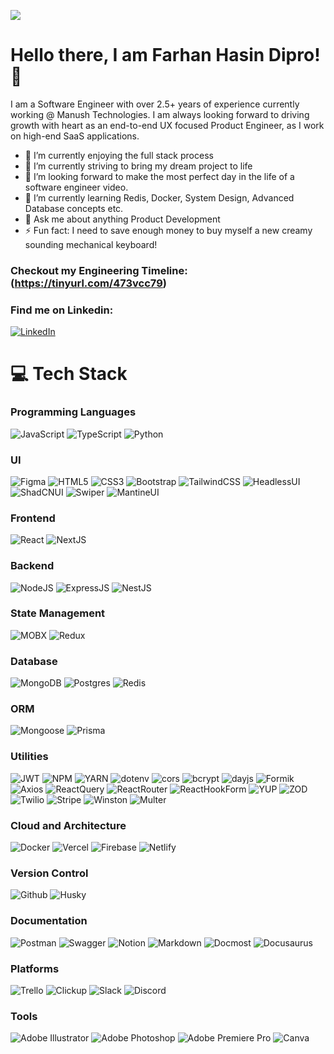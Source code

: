 [![](https://visitcount.itsvg.in/api?id=ImranSefat&icon=0&color=0)](https://visitcount.itsvg.in)

# Hello there, I am Farhan Hasin Dipro!👋

I am a Software Engineer with over 2.5+ years of experience currently working @ Manush Technologies. I am always looking forward to driving growth with heart as an end-to-end UX focused Product Engineer, as I work on high-end SaaS applications. 
- 🔭 I’m currently enjoying the full stack process
- 👯 I’m currently striving to bring my dream project to life
- 🚀 I’m looking forward to make the most perfect day in the life of a software engineer video.
- 🌱 I’m currently learning Redis, Docker, System Design, Advanced Database concepts etc.
- 💬 Ask me about anything Product Development
- ⚡ Fun fact: I need to save enough money to buy myself a new creamy sounding mechanical keyboard! 

### Checkout my Engineering Timeline: (https://tinyurl.com/473vcc79)

### Find me on Linkedin:
[![LinkedIn](https://img.shields.io/badge/LinkedIn-%230077B5.svg?logo=linkedin&logoColor=white)](https://www.linkedin.com/in/farhan-hasin-dipro/)

# 💻 Tech Stack

### Programming Languages
![JavaScript](https://img.shields.io/badge/javascript-%23323330.svg?style=for-the-badge&logo=javascript&logoColor=%23F7DF1E)
![TypeScript](https://img.shields.io/badge/typescript-%23007ACC.svg?style=for-the-badge&logo=typescript&logoColor=white)
![Python](https://img.shields.io/badge/python-3670A0?style=for-the-badge&logo=python&logoColor=ffdd54)

### UI
![Figma](https://img.shields.io/badge/figma-%23F24E1E.svg?style=for-the-badge&logo=figma&logoColor=white)
![HTML5](https://img.shields.io/badge/html5-%23E34F26.svg?style=for-the-badge&logo=html5&logoColor=white)
![CSS3](https://img.shields.io/badge/css3-%231572B6.svg?style=for-the-badge&logo=css3&logoColor=white)
![Bootstrap](https://img.shields.io/badge/bootstrap-%237952B3?style=for-the-badge&logo=bootstrap&logoColor=white&labelColor=%237952B3&color=%237952B3)
![TailwindCSS](https://img.shields.io/badge/tailwindcss-%2338B2AC.svg?style=for-the-badge&logo=tailwind-css&logoColor=white)
![HeadlessUI](https://img.shields.io/badge/HeadlessUI-%2366E3FF?style=for-the-badge&logo=headlessui&logoColor=white&labelColor=%2366E3FF&color=%2366E3FF)
![ShadCNUI](https://img.shields.io/badge/ShadCNUI-%23000000?style=for-the-badge&logo=shadcnui&logoColor=white&labelColor=%23000000&color=%23000000)
![Swiper](https://img.shields.io/badge/swiper-%236332F6?style=for-the-badge&logo=swiper&logoColor=white&labelColor=%236332F6&color=%236332F6)
![MantineUI](https://img.shields.io/badge/MantineUI-%23339AF0?style=for-the-badge&logo=mantine&logoColor=white&labelColor=%23339AF0&color=%23339AF0)

### Frontend
![React](https://img.shields.io/badge/react-%2320232a.svg?style=for-the-badge&logo=react&logoColor=%2361DAFB)
![NextJS](https://img.shields.io/badge/Next-black?style=for-the-badge&logo=next.js&logoColor=white)

### Backend
![NodeJS](https://img.shields.io/badge/node.js-6DA55F?style=for-the-badge&logo=node.js&logoColor=white)
![ExpressJS](https://img.shields.io/badge/express-%23000000?style=for-the-badge&logo=express&labelColor=%23000000&color=%23000000)
![NestJS](https://img.shields.io/badge/nestjs-%23E0234E.svg?style=for-the-badge&logo=nestjs&logoColor=white)

### State Management
![MOBX](https://img.shields.io/badge/mobx-%23FF9955?style=for-the-badge&logo=mobx&logoColor=white&labelColor=%23FF9955&color=%23FF9955)
![Redux](https://img.shields.io/badge/redux-%23764ABC?style=for-the-badge&logo=redux&logoColor=white&labelColor=%23764ABC&color=%23764ABC)

### Database
![MongoDB](https://img.shields.io/badge/MongoDB-%234ea94b.svg?style=for-the-badge&logo=mongodb&logoColor=white)
![Postgres](https://img.shields.io/badge/postgres-%23316192.svg?style=for-the-badge&logo=postgresql&logoColor=white)
![Redis](https://img.shields.io/badge/redis-%23DD0031.svg?style=for-the-badge&logo=redis&logoColor=white)

### ORM
![Mongoose](https://img.shields.io/badge/mongoose-%23880000?style=for-the-badge&logo=mongoose&logoColor=white&labelColor=%23880000&color=%23880000)
![Prisma](https://img.shields.io/badge/prisma-%232D3748?style=for-the-badge&logo=prisma&logoColor=white&labelColor=%232D3748&color=%232D3748)

### Utilities
![JWT](https://img.shields.io/badge/JWT-black?style=for-the-badge&logo=JSON%20web%20tokens)
![NPM](https://img.shields.io/badge/NPM-%23000000.svg?style=for-the-badge&logo=npm&logoColor=white)
![YARN](https://img.shields.io/badge/yarn-%232C8EBB?style=for-the-badge&logo=yarn&logoColor=white&labelColor=%232C8EBB&color=%232C8EBB)
![dotenv](https://img.shields.io/badge/.env-%23ECD53F?style=for-the-badge&logo=dotenv&logoColor=white&labelColor=%23ECD53F&color=%23ECD53F)
![cors](https://img.shields.io/badge/cors-white?style=for-the-badge&logo=cors&logoColor=white&labelColor=white&color=white)
![bcrypt](https://img.shields.io/badge/bcrypt-white?style=for-the-badge&logo=bcrypt&logoColor=white&labelColor=white&color=white)
![dayjs](https://img.shields.io/badge/dayjs-white?style=for-the-badge&logo=dayjs&logoColor=white&labelColor=white&color=white)
![Formik](https://img.shields.io/badge/formik-%232563EB?style=for-the-badge&logo=formik&logoColor=white&labelColor=%232563EB&color=%232563EB)
![Axios](https://img.shields.io/badge/axios-%235A29E4?style=for-the-badge&logo=axios&logoColor=white&labelColor=%235A29E4&color=%235A29E4)
![ReactQuery](https://img.shields.io/badge/reactquery-%23FF4154?style=for-the-badge&logo=reactquery&logoColor=white&labelColor=%23FF4154&color=%23FF4154)
![ReactRouter](https://img.shields.io/badge/reactrouter-%23CA4245?style=for-the-badge&logo=reactrouter&logoColor=white&labelColor=%23CA4245&color=%23CA4245)
![ReactHookForm](https://img.shields.io/badge/reacthookform-%23EC5990?style=for-the-badge&logo=reacthookform&logoColor=white&labelColor=%23EC5990&color=%23EC5990)
![YUP](https://img.shields.io/badge/yup-%23000000?style=for-the-badge&logo=yup&logoColor=white&labelColor=%23000000&color=%23000000)
![ZOD](https://img.shields.io/badge/zod-%233E67B1?style=for-the-badge&logo=zod&logoColor=white&labelColor=%233E67B1&color=%233E67B1)
![Twilio](https://img.shields.io/badge/twilio-%23F22F46?style=for-the-badge&logo=twilio&logoColor=white&labelColor=%23F22F46&color=%23F22F46)
![Stripe](https://img.shields.io/badge/stripe-%23008CDD?style=for-the-badge&logo=stripe&logoColor=white&labelColor=%23008CDD&color=%23008CDD)
![Winston](https://img.shields.io/badge/winston-black?style=for-the-badge&logo=winston&logoColor=white&labelColor=black&color=black)
![Multer](https://img.shields.io/badge/multer-white?style=for-the-badge&logo=multer&logoColor=white&labelColor=white&color=white)

### Cloud and Architecture
![Docker](https://img.shields.io/badge/docker-%230db7ed.svg?style=for-the-badge&logo=docker&logoColor=white)
![Vercel](https://img.shields.io/badge/vercel-%23000000.svg?style=for-the-badge&logo=vercel&logoColor=white)
![Firebase](https://img.shields.io/badge/firebase-%23039BE5.svg?style=for-the-badge&logo=firebase)
![Netlify](https://img.shields.io/badge/netlify-%23000000.svg?style=for-the-badge&logo=netlify&logoColor=#00C7B7)

### Version Control
![Github](https://img.shields.io/badge/github-%23181717?style=for-the-badge&logo=github&logoColor=white&labelColor=%23181717&color=%23181717)
![Husky](https://img.shields.io/badge/husky-black?style=for-the-badge&logo=husky&logoColor=white&labelColor=black&color=black)

### Documentation
![Postman](https://img.shields.io/badge/Postman-FF6C37?style=for-the-badge&logo=postman&logoColor=white)
![Swagger](https://img.shields.io/badge/-Swagger-%23Clojure?style=for-the-badge&logo=swagger&logoColor=white)
![Notion](https://img.shields.io/badge/Notion-%23000000.svg?style=for-the-badge&logo=notion&logoColor=white)
![Markdown](https://img.shields.io/badge/markdown-%23000000.svg?style=for-the-badge&logo=markdown&logoColor=white)
![Docmost](https://img.shields.io/badge/docmost-black?style=for-the-badge&logo=docmost&logoColor=white&labelColor=black&color=black)
![Docusaurus](https://img.shields.io/badge/docusaurus-%233ECC5F?style=for-the-badge&logo=docusaurus&logoColor=white&labelColor=%233ECC5F&color=%233ECC5F)

### Platforms
![Trello](https://img.shields.io/badge/Trello-%23026AA7.svg?style=for-the-badge&logo=Trello&logoColor=white)
![Clickup](https://img.shields.io/badge/clickup-%237B68EE?style=for-the-badge&logo=clickup&logoColor=white&labelColor=%237B68EE&color=%237B68EE)
![Slack](https://img.shields.io/badge/slack-%234A154B?style=for-the-badge&logo=slack&logoColor=white&labelColor=%234A154B&color=%234A154B)
![Discord](https://img.shields.io/badge/discord-%235865F2?style=for-the-badge&logo=discord&logoColor=white&labelColor=%235865F2&color=%235865F2)

### Tools
![Adobe Illustrator](https://img.shields.io/badge/adobeillustrator-%23FF9A00?style=for-the-badge&logo=adobeillustrator&logoColor=white&labelColor=%23FF9A00&color=%23FF9A00)
![Adobe Photoshop](https://img.shields.io/badge/adobephotoshop-%2331A8FF?style=for-the-badge&logo=adobephotoshop&logoColor=white&labelColor=%2331A8FF&color=%2331A8FF)
![Adobe Premiere Pro](https://img.shields.io/badge/adobepremierepro-%239999FF?style=for-the-badge&logo=adobepremierepro&logoColor=white&labelColor=%239999FF&color=%239999FF)
![Canva](https://img.shields.io/badge/canva-%2300C4CC?style=for-the-badge&logo=canva&logoColor=white&labelColor=%2300C4CC&color=%2300C4CC)

\
&nbsp;
  
